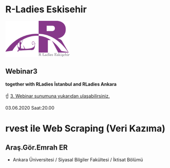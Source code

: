 # R-Ladies Eskisehir 

<img src="https://github.com/bkanx/R-Ladies-EskisehR-Stickers/blob/master/Init.png" width="200"> 

## Webinar3

#### together with RLadies İstanbul and RLadies Ankara

:point_up:  [3. Webinar sunumuna yukarıdan ulaşabilirsiniz. ]()




03.06.2020 Saat:20.00

# rvest ile Web Scraping (Veri Kazıma)

## Araş.Gör.Emrah ER

  
  - Ankara Üniversitesi / Siyasal Bilgiler Fakültesi / İktisat Bölümü

